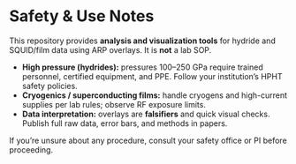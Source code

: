 # Safety & Use Notes

This repository provides **analysis and visualization tools** for hydride and SQUID/film data using ARP overlays. It is **not** a lab SOP.

- **High pressure (hydrides):** pressures 100–250 GPa require trained personnel, certified equipment, and PPE. Follow your institution’s HPHT safety policies.
- **Cryogenics / superconducting films:** handle cryogens and high-current supplies per lab rules; observe RF exposure limits.
- **Data interpretation:** overlays are **falsifiers** and quick visual checks. Publish full raw data, error bars, and methods in papers.

If you’re unsure about any procedure, consult your safety office or PI before proceeding.
